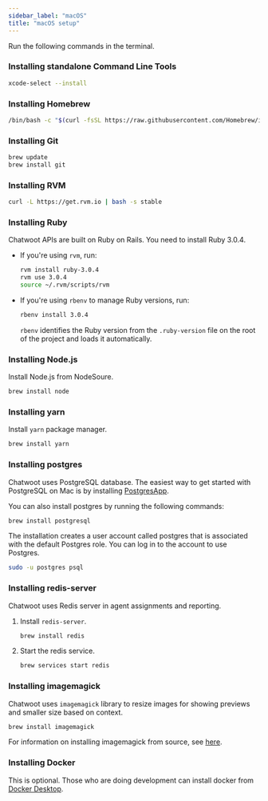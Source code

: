 ```yaml
---
sidebar_label: "macOS"
title: "macOS setup"
---
```


Run the following commands in the terminal.

### Installing standalone Command Line Tools

```bash
xcode-select --install
```

### Installing Homebrew

```bash
/bin/bash -c "$(curl -fsSL https://raw.githubusercontent.com/Homebrew/install/master/install.sh)"
```

### Installing Git

```bash
brew update
brew install git
```

### Installing RVM

```bash
curl -L https://get.rvm.io | bash -s stable
```

### Installing Ruby

Chatwoot APIs are built on Ruby on Rails. You need to install Ruby 3.0.4.

- If you're using `rvm`, run:

  ```bash
  rvm install ruby-3.0.4
  rvm use 3.0.4
  source ~/.rvm/scripts/rvm
  ```

- If you're using `rbenv` to manage Ruby versions, run:

  ```bash
  rbenv install 3.0.4
  ```

  `rbenv` identifies the Ruby version from the `.ruby-version` file on the root of the project and loads it automatically.

### Installing Node.js

Install Node.js from NodeSoure.

```bash
brew install node
```

### Installing yarn

Install `yarn` package manager.

```bash
brew install yarn
```

### Installing postgres

Chatwoot uses PostgreSQL database. The easiest way to get started with PostgreSQL on Mac is by installing [PostgresApp](https://postgresapp.com).

You can also install postgres by running the following commands:

```bash
brew install postgresql
```

The installation creates a user account called postgres that is associated with the default Postgres role. You can log in to the account to use Postgres.

```bash
sudo -u postgres psql
```

### Installing redis-server

Chatwoot uses Redis server in agent assignments and reporting.

1. Install `redis-server`.

   ```bash
   brew install redis
   ```

2. Start the redis service.

   ```bash
   brew services start redis
   ```

### Installing imagemagick

Chatwoot uses `imagemagick` library to resize images for showing previews and smaller size based on context.

```bash
brew install imagemagick
```

For information on installing imagemagick from source, see [here](https://imagemagick.org/script/download.php).

### Installing Docker

This is optional. Those who are doing development can install docker from [Docker Desktop](https://www.docker.com/products/docker-desktop).
